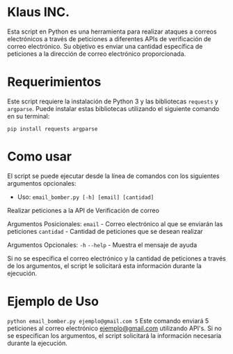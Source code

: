 # Klaus INC. 
Esta script en Python es una herramienta para realizar ataques a correos electrónicos a través de peticiones a diferentes APIs de verificación de correo electrónico. Su objetivo es enviar una cantidad específica de peticiones a la dirección de correo electrónico proporcionada.

# Requerimientos
Este script requiere la instalación de Python 3 y las bibliotecas `requests` y `argparse`.
Puede instalar estas bibliotecas utilizando el siguiente comando en su terminal:

```pip install requests argparse```

# Como usar
El script se puede ejecutar desde la línea de comandos con los siguientes argumentos opcionales:

- Uso: 
    ```email_bomber.py [-h] [email] [cantidad]```

Realizar peticiones a la API de Verificación de correo

Argumentos Posicionales:
    `email`     -  Correo electrónico al que se enviarán las peticiones
    `cantidad`  -  Cantidad de peticiones que se desean realizar

Argumentos Opcionales:
    `-h` `--help`  -  Muestra el mensaje de ayuda

Si no se especifica el correo electrónico y la cantidad de peticiones a través de los argumentos, el script le solicitará esta información durante la ejecución.

# Ejemplo de Uso

```python email_bomber.py ejemplo@gmail.com 5```
Este comando enviará 5 peticiones al correo electrónico ejemplo@gmail.com utilizando API's. Si no se especifican los argumentos, el script solicitará la información necesaria durante la ejecución.